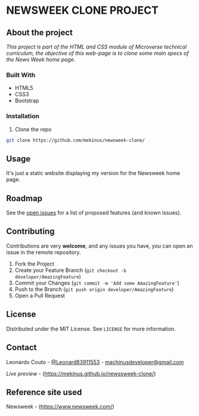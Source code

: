 # NEWSWEEK CLONE PROJECT

## About the project

*This project is part of the HTML and CSS module of Microverse technical curriculum, the objective of this web-page is to
clone some main specs of the News Week home page.*

### Built With
* HTML5
* CSS3
* Bootstrap

### Installation
 
1. Clone the repo
```sh
git clone https://github.com/mekinus/newsweek-clone/
```

## Usage

It's just a static website displaying my version for the Newsweek home page.

<!-- ROADMAP -->
## Roadmap

See the [open issues](https://github.com/mekinus/newsweek-clone/issues) for a list of proposed features (and known issues).

<!-- CONTRIBUTING -->
## Contributing

Contributions are very **welcome**, and any issues you have, you can open an issue in the remote repository.

1. Fork the Project
2. Create your Feature Branch (`git checkout -b developer/AmazingFeature`)
3. Commit your Changes (`git commit -m 'Add some AmazingFeature'`)
4. Push to the Branch (`git push origin developer/AmazingFeature`)
5. Open a Pull Request

<!-- LICENSE -->
## License

Distributed under the MIT License. See `LICENSE` for more information.

<!-- CONTACT -->
## Contact

Leonardo Couto - [@Leonard83911553](https://twitter.com/Leonardo83911553) - machinusdeveloper@gmail.com

*Live preview* - (https://mekinus.github.io/newssweek-clone/)

## Reference site used

Newsweek - (https://www.newsweek.com/)
